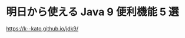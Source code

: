 # 明日から使える Java 9 便利機能 5 選

<a href="https://k--kato.github.io/jdk9/" target="_blank">https://k--kato.github.io/jdk9/</a>
